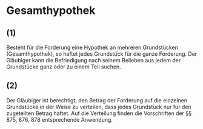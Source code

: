 # Gesamthypothek



## (1)

 Besteht für die Forderung eine Hypothek an mehreren Grundstücken (Gesamthypothek), so haftet jedes Grundstück für die ganze Forderung. Der Gläubiger kann die Befriedigung nach seinem Belieben aus jedem der Grundstücke ganz oder zu einem Teil suchen.

## (2)

 Der Gläubiger ist berechtigt, den Betrag der Forderung auf die einzelnen Grundstücke in der Weise zu verteilen, dass jedes Grundstück nur für den zugeteilten Betrag haftet. Auf die Verteilung finden die Vorschriften der §§ 875, 876, 878 entsprechende Anwendung. 

